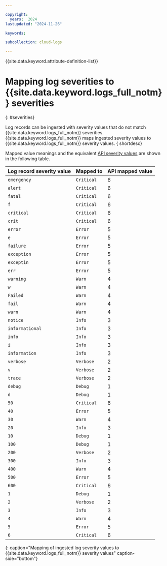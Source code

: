 ```yaml
---

copyright:
  years:  2024
lastupdated: "2024-11-26"

keywords:

subcollection: cloud-logs

---
```



{{site.data.keyword.attribute-definition-list}}

# Mapping log severities to {{site.data.keyword.logs_full_notm}} severities
{: #severities}

Log records can be ingested with severity values that do not match {{site.data.keyword.logs_full_notm}} severities. {{site.data.keyword.logs_full_notm}} maps ingested severity values to {{site.data.keyword.logs_full_notm}} severity values.
{ shortdesc}

Mapped value meanings and the equivalent [API severity values](/docs/cloud-logs?topic=cloud-logs-send-logs-api) are shown in the following table.

| Log record severity value | Mapped to | API mapped value |
|---------------------------|-----------|------------------|
| `emergency` | `Critical` | 6 |
| `alert` | `Critical` | 6 |
| `fatal` | `Critical` | 6 |
| `f` | `Critical` | 6 |
| `critical` | `Critical` | 6 |
| `crit` | `Critical` | 6 |
| `error` | `Error` | 5 |
| `e` | `Error` | 5 |
| `failure` | `Error` | 5 |
| `exception` | `Error` | 5 |
| `exceptin` | `Error` | 5 |
| `err` | `Error` | 5 |
| `warning` | `Warn` | 4 |
| `w` | `Warn` | 4 |
| `Failed` | `Warn` | 4 |
| `fail` | `Warn` | 4 |
| `warn` | `Warn` | 4 |
| `notice` | `Info` | 3 |
| `informational` | `Info` | 3 |
| `info` | `Info` | 3 |
| `i` | `Info` | 3 |
| `information` | `Info` | 3 |
| `verbose` | `Verbose` | 2 |
| `v` | `Verbose` | 2 |
| `trace` | `Verbose` | 2 |
| `debug` | `Debug` | 1 |
| `d` | `Debug` | 1 |
| `50` | `Critical` | 6 |
| `40` | `Error` | 5 |
| `30` | `Warn` | 4 |
| `20` | `Info` | 3 |
| `10` | `Debug` | 1 |
| `100` | `Debug` | 1 |
| `200` | `Verbose` | 2 |
| `300` | `Info` | 3 |
| `400` | `Warn` | 4 |
| `500` | `Error` | 5 |
| `600` | `Critical` | 6 |
| `1` | `Debug` | 1 |
| `2` | `Verbose` | 2 |
| `3` | `Info` | 3 |
| `4` | `Warn` | 4 |
| `5` | `Error` | 5 |
| `6` | `Critical` | 6 |
{: caption="Mapping of ingested log severity values to {{site.data.keyword.logs_full_notm}} severity values" caption-side="bottom"}
